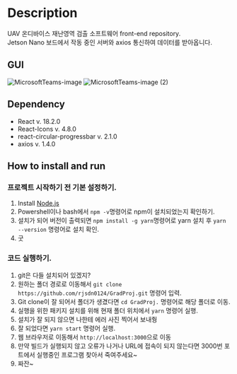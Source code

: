 # Description
UAV 온디바이스 재난영역 검출 소프트웨어 front-end repository.\
Jetson Nano 보드에서 작동 중인 서버와 axios 통신하여 데이터를 받아옵니다.

## GUI
![MicrosoftTeams-image](https://github.com/rjsdn0124/GradProj/assets/44187187/3b44d2c6-2da3-4491-bf57-528b4dd329c6)
![MicrosoftTeams-image (2)](https://github.com/rjsdn0124/GradProj/assets/44187187/b601f574-20cb-4b02-a7f7-63d59121506b)
## Dependency
 - React v. 18.2.0
 - React-Icons v. 4.8.0
 - react-circular-progressbar v. 2.1.0
 - axios v. 1.4.0


## How to install and run
### 프로젝트 시작하기 전 기본 설정하기.
  1. Install [Node.js](https://nodejs.org/ko)
  2. Powershell이나 bash에서 `npm -v`명령어로 npm이 설치되었는지 확인하기. 
  3. 설치가 되어 버전이 출력되면 `npm install -g yarn`명령어로 yarn 설치 후 `yarn --version` 명령어로 설치 확인.
  4. 굿
  
### 코드 실행하기.
  1. git은 다들 설치되어 있겠지?
  2. 원하는 폴더 경로로 이동해서 `git clone https://github.com/rjsdn0124/GradProj.git` 명령어 입력.
  3. Git clone이 잘 되어서 폴더가 생겼다면 `cd GradProj.` 명령어로 해당 폴더로 이동.
  4. 실행을 위한 패키지 설치를 위해 현재 폴더 위치에서 `yarn` 명령어 실행.
  5. 설치가 잘 되지 않으면 나한테 에러 사진 찍어서 보내줭
  6. 잘 되었다면 `yarn start` 명령어 실행.
  7. 웹 브라우저로 이동해서 `http://localhost:3000`으로 이동
  8. 만약 빌드가 실행되지 않고 오류가 나거나 URL에 접속이 되지 않는다면 3000번 포트에서 실행중인 프로그램 찾아서 죽여주세요~
  9. 짜잔~
  
  
